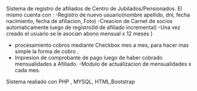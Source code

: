 Sistema de registro de afiliados de Centro de Jubilados/Pensionados.
 El mismo cuenta con :
  -Registro de nuevo usuario(nombre apellido, dni, fecha nacimiento, fecha de afiliacion, Foto)
  -Creacion de Carnet de socios automaticamente luego de registro(Id de afiliado incremental)
    -Una vez creado el usuario se le asocian abono mensual x 12 meses )
  - procesamiento cobros mediante Checkbox mes a mes, para hacer mas simple la forma de cobro .
  -  Impresion de comprobante de pago luego de haber cobrado mensualidades a Afiliado.
-Modulo de actualizacion de mensualidades x cada mes.

Sistema realiado con PHP , MYSQL, HTML,Bootstrap
